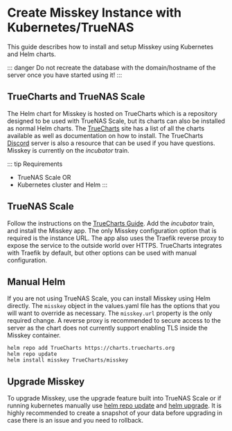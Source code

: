 # Create Misskey Instance with Kubernetes/TrueNAS
This guide describes how to install and setup Misskey using Kubernetes and Helm charts.

::: danger
Do not recreate the database with the domain/hostname of the server once you have started using it!
:::

## TrueCharts and TrueNAS Scale
The Helm chart for Misskey is hosted on TrueCharts which is a repository designed to be used with TrueNAS Scale, but its charts can also be installed as normal Helm charts. The [TrueCharts](https://truecharts.org/charts/incubator/misskey/) site has a list of all the charts available as well as documentation on how to install. The TrueCharts [Discord](https://discord.gg/Ax9ZgzKx9t) server is also a resource that can be used if you have questions. Misskey is currently on the *incubator* train.

::: tip Requirements
- TrueNAS Scale
OR
- Kubernetes cluster and Helm
:::

## TrueNAS Scale
Follow the instructions on the [TrueCharts Guide](https://truecharts.org/manual/guides/Adding-TrueCharts/). Add the *incubator* train, and install the Misskey app. The only Misskey configuration option that is required is the instance URL. The app also uses the Traefik reverse proxy to expose the service to the outside world over HTTPS. TrueCharts integrates with Traefik by default, but other options can be used with manual configuration.

## Manual Helm
If you are not using TrueNAS Scale, you can install Misskey using Helm directly. The `misskey` object in the values.yaml file has the options that you will want to override as necessary. The `misskey.url` property is the only required change. A reverse proxy is recommended to secure access to the server as the chart does not currently support enabling TLS inside the Misskey container.
```
helm repo add TrueCharts https://charts.truecharts.org
helm repo update
helm install misskey TrueCharts/misskey
```

## Upgrade Misskey
To upgrade Misskey, use the upgrade feature built into TrueNAS Scale or if running kubernetes manually use [helm repo update](https://helm.sh/docs/helm/helm_repo_update/) and [helm upgrade](https://helm.sh/docs/helm/helm_upgrade/). It is highly recommended to create a snapshot of your data before upgrading in case there is an issue and you need to rollback.
